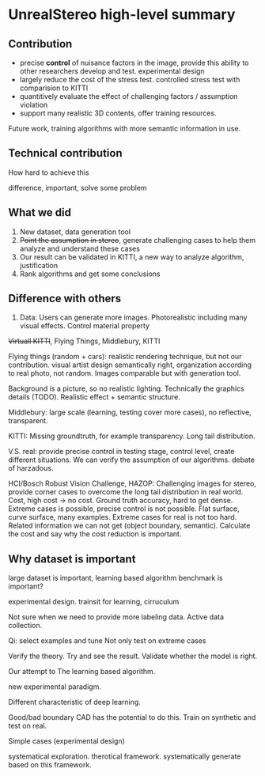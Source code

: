 # UnrealStereo high-level summary 

## Contribution

- precise **control** of nuisance factors in the image, provide this ability to other researchers develop and test. experimental design
- largely reduce the cost of the stress test. controlled stress test with comparision to KITTI
- quantitively evaluate the effect of challenging factors / assumption violation
- support many realistic 3D contents, offer training resources.

Future work, training algorithms with more semantic information in use.

## Technical contribution 

How hard to achieve this



difference, important, solve some problem

## What we did

1. New dataset, data generation tool
2. ~~Point the assumption in stereo~~, generate challenging cases to help them analyze and understand these cases
4. Our result can be validated in KITTI, a new way to analyze algorithm, justification
5. Rank algorithms and get some conclusions


## Difference with others

1. Data: Users can generate more images. Photorealistic including many visual effects. Control material property 

~~Virtuall KITTI~~, Flying Things, Middlebury, KITTI 

Flying things (random + cars): realistic rendering technique, but not our contribution. visual artist design semantically right, organization according to real photo, not random. Images comparable but with generation tool. 

Background is a picture, so no realistic lighting. Technically the graphics details (TODO). Realistic effect + semantic structure.

Middlebury: large scale (learning, testing cover more cases), no reflective, transparent.

KITTI: Missing groundtruth, for example transparency. Long tail distribution. 

V.S. real: provide precise control in testing stage, control level, create different situations. We can verify the assumption of our algorithms. debate of harzadous.

HCI/Bosch Robust Vision Challenge, HAZOP: Challenging images for stereo, provide corner cases to overcome the long tail distribution in real world. 
Cost, high cost -> no cost. Ground truth accuracy, hard to get dense. Extreme cases is possible, precise control is not possible. Flat surface, curve surface, many examples. Extreme cases for real is not too hard. Related information we can not get (object boundary, semantic). Calculate the cost and say why the cost reduction is important.


## Why dataset is important

large dataset is important, learning based algorithm
benchmark is important?


experimental design.
trainsit
for learning,
cirruculum 

Not sure when we need to provide more labeling data. Active data collection.

Qi: 
select examples and tune
Not only test on extreme cases

Verify the theory.
Try and see the result.
Validate whether the model is right.

Our attempt to 
The learning based algorithm.

new experimental paradigm.

Different characteristic of deep learning.

Good/bad boundary
CAD has the potential to do this.
Train on synthetic and test on real.

Simple cases (experimental design)

systematical exploration. therotical framework. systematically generate based on this framework.